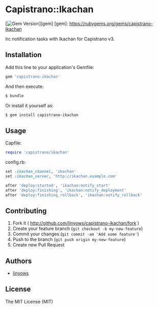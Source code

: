 Capistrano::Ikachan
===================

[![Gem Version](https://badge.fury.io/rb/capistrano-ikachan.png)][gem]
[gem]: https://rubygems.org/gems/capistrano-ikachan

Irc notification tasks with Ikachan for Capistrano v3.

Installation
------------

Add this line to your application's Gemfile:

```ruby
gem 'capistrano-ikachan'
```

And then execute:

```sh
$ bundle
```

Or install it yourself as:

```sh
$ gem install capistrano-ikachan
```

Usage
-----

Capfile:

```ruby
require 'capistrano/ikachan'
```

config.rb:

```ruby
set :ikachan_channel, 'ikachan'
set :ikachan_server, 'http://ikachan.example.com'

after 'deploy:started', 'ikachan:notify_start'
after 'deploy:finishing', 'ikachan:notify_deployment'
after 'deploy:finishing_rollback', 'ikachan:notify_rollback'
```

Contributing
------------

1. Fork it ( http://github.com/linyows/capistrano-ikachan/fork )
2. Create your feature branch (`git checkout -b my-new-feature`)
3. Commit your changes (`git commit -am 'Add some feature'`)
4. Push to the branch (`git push origin my-new-feature`)
5. Create new Pull Request

Authors
-------

- [linyows](https://github.com/linyows)

License
-------

The MIT License (MIT)
